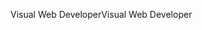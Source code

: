 <span data-ttu-id="04211-101">Visual Web Developer</span><span class="sxs-lookup"><span data-stu-id="04211-101">Visual Web Developer</span></span>